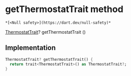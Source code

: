 


# getThermostatTrait method




    *[<Null safety>](https://dart.dev/null-safety)*




[ThermostatTrait](https://yonomi.co/yonomi-sdk/ThermostatTrait-class.html)? getThermostatTrait
()








## Implementation

```dart
ThermostatTrait? getThermostatTrait() {
  return trait<ThermostatTrait>() as ThermostatTrait?;
}
```







